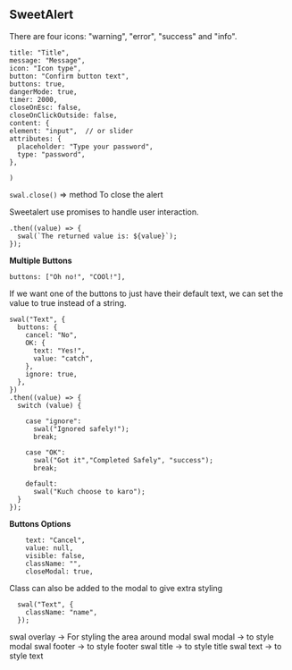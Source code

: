 ## SweetAlert

There are four icons: "warning", "error", "success" and "info".

```swal(
title: "Title",
message: "Message",
icon: "Icon type",
button: "Confirm button text",
buttons: true,
dangerMode: true,
timer: 2000,
closeOnEsc: false,
closeOnClickOutside: false,
content: {
element: "input",  // or slider
attributes: {
  placeholder: "Type your password",
  type: "password",
},

)
```

`swal.close()` => method To close the alert

Sweetalert use promises to handle user interaction. 

```swal("Click on either the button or outside the modal.")
.then((value) => {
  swal(`The returned value is: ${value}`);
});

```

**Multiple Buttons**

```
buttons: ["Oh no!", "COOl!"],

```

If we want one of the buttons to just have their default text, we can set the value to true instead of a string.

```
swal("Text", {
  buttons: {
    cancel: "No",
    OK: {
      text: "Yes!",
      value: "catch",
    },
    ignore: true,
  },
})
.then((value) => {
  switch (value) {
 
    case "ignore":
      swal("Ignored safely!");
      break;
 
    case "OK":
      swal("Got it","Completed Safely", "success");
      break;
 
    default:
      swal("Kuch choose to karo");
  }
});
```
**Buttons Options**

```
    text: "Cancel",
    value: null,
    visible: false,
    className: "",
    closeModal: true,
```

Class can also be added to the modal to give extra styling

```
  swal("Text", {
    className: "name",
  });
```

swal overlay -> For styling the area around modal
swal modal -> to style modal
swal footer -> to style footer
swal title -> to style title
swal text -> to style text

